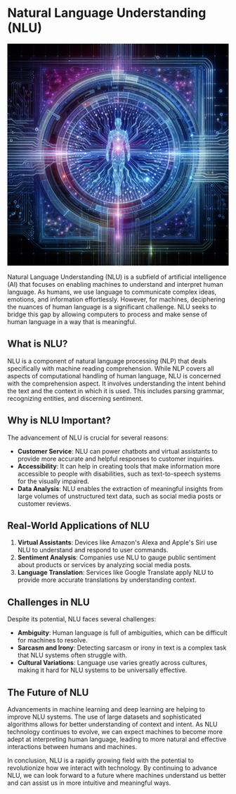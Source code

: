 # Natural Language Understanding (NLU)

![A visual representation of a computer processing human language](https://raw.githubusercontent.com/Kanakjr/100-days-of-AI-Writing/main/images/Natural-Language-Understanding-(NLU).png)

Natural Language Understanding (NLU) is a subfield of artificial intelligence (AI) that focuses on enabling machines to understand and interpret human language. As humans, we use language to communicate complex ideas, emotions, and information effortlessly. However, for machines, deciphering the nuances of human language is a significant challenge. NLU seeks to bridge this gap by allowing computers to process and make sense of human language in a way that is meaningful.

## What is NLU?

NLU is a component of natural language processing (NLP) that deals specifically with machine reading comprehension. While NLP covers all aspects of computational handling of human language, NLU is concerned with the comprehension aspect. It involves understanding the intent behind the text and the context in which it is used. This includes parsing grammar, recognizing entities, and discerning sentiment.

## Why is NLU Important?

The advancement of NLU is crucial for several reasons:

- **Customer Service**: NLU can power chatbots and virtual assistants to provide more accurate and helpful responses to customer inquiries.
- **Accessibility**: It can help in creating tools that make information more accessible to people with disabilities, such as text-to-speech systems for the visually impaired.
- **Data Analysis**: NLU enables the extraction of meaningful insights from large volumes of unstructured text data, such as social media posts or customer reviews.

## Real-World Applications of NLU

1. **Virtual Assistants**: Devices like Amazon's Alexa and Apple's Siri use NLU to understand and respond to user commands.
2. **Sentiment Analysis**: Companies use NLU to gauge public sentiment about products or services by analyzing social media posts.
3. **Language Translation**: Services like Google Translate apply NLU to provide more accurate translations by understanding context.

## Challenges in NLU

Despite its potential, NLU faces several challenges:

- **Ambiguity**: Human language is full of ambiguities, which can be difficult for machines to resolve.
- **Sarcasm and Irony**: Detecting sarcasm or irony in text is a complex task that NLU systems often struggle with.
- **Cultural Variations**: Language use varies greatly across cultures, making it hard for NLU systems to be universally effective.

## The Future of NLU

Advancements in machine learning and deep learning are helping to improve NLU systems. The use of large datasets and sophisticated algorithms allows for better understanding of context and intent. As NLU technology continues to evolve, we can expect machines to become more adept at interpreting human language, leading to more natural and effective interactions between humans and machines.

In conclusion, NLU is a rapidly growing field with the potential to revolutionize how we interact with technology. By continuing to advance NLU, we can look forward to a future where machines understand us better and can assist us in more intuitive and meaningful ways.